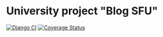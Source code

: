# University project "Blog SFU"
[![Django CI](https://github.com/vanya909/Blog-SFU/actions/workflows/django.yml/badge.svg)](https://github.com/vanya909/Blog-SFU/actions/workflows/django.yml)
[![Coverage Status](https://coveralls.io/repos/github/vanya909/Blog-SFU/badge.svg?branch=main)](https://coveralls.io/github/vanya909/Blog-SFU?branch=main)
